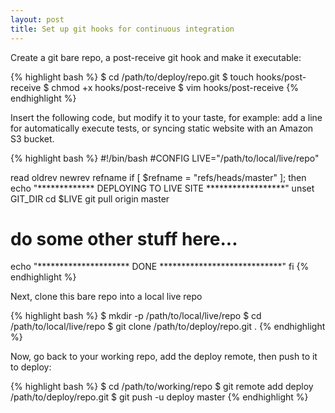 ```yaml
---
layout: post
title: Set up git hooks for continuous integration
---
```


Create a git bare repo, a post-receive git hook and make it executable:

{% highlight bash %}
$ cd /path/to/deploy/repo.git
$ touch hooks/post-receive
$ chmod +x hooks/post-receive
$ vim hooks/post-receive
{% endhighlight %}

Insert the following code, but modify it to your taste, for example: add a line
for automatically execute tests, or syncing static website with an Amazon S3
bucket.

{% highlight bash %}
#!/bin/bash
#CONFIG
LIVE="/path/to/local/live/repo"
 
read oldrev newrev refname
if [ $refname = "refs/heads/master" ]; then
  echo "************* DEPLOYING TO LIVE SITE ******************"
  unset GIT_DIR
  cd $LIVE
  git pull origin master
  # do some other stuff here...
  echo "********************* DONE ****************************"
fi
{% endhighlight %}

Next, clone this bare repo into a local live repo

{% highlight bash %}
$ mkdir -p /path/to/local/live/repo
$ cd /path/to/local/live/repo
$ git clone /path/to/deploy/repo.git .
{% endhighlight %}

Now, go back to your working repo, add the deploy remote, then push to it to
deploy:

{% highlight bash %}
$ cd /path/to/working/repo
$ git remote add deploy /path/to/deploy/repo.git
$ git push -u deploy master
{% endhighlight %}

